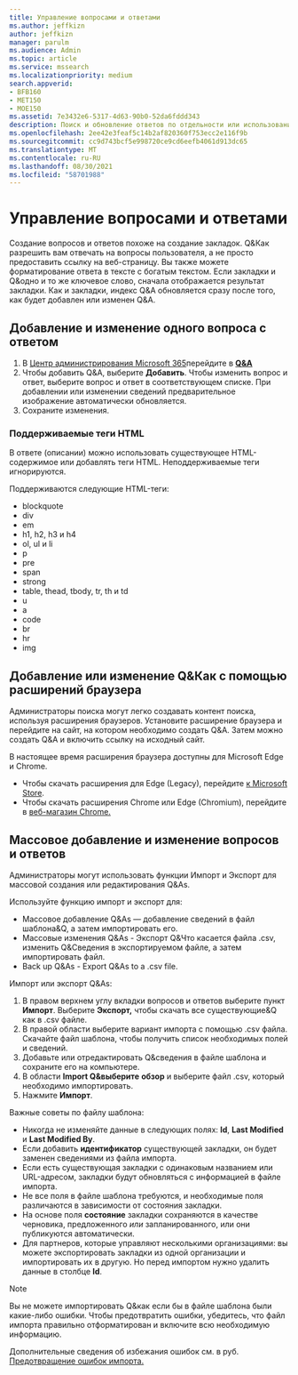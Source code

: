 ```yaml
---
title: Управление вопросами и ответами
ms.author: jeffkizn
author: jeffkizn
manager: parulm
ms.audience: Admin
ms.topic: article
ms.service: mssearch
ms.localizationpriority: medium
search.appverid:
- BFB160
- MET150
- MOE150
ms.assetid: 7e3432e6-5317-4d63-90b0-52da6fddd343
description: Поиск и обновление ответов по отдельности или использование доступных Поиск (Майкрософт) для редактирования Q&Как и все сразу.
ms.openlocfilehash: 2ee42e3feaf5c14b2af820360f753ecc2e116f9b
ms.sourcegitcommit: cc9d743bcf5e998720ce9cd6eefb4061d913dc65
ms.translationtype: MT
ms.contentlocale: ru-RU
ms.lasthandoff: 08/30/2021
ms.locfileid: "58701988"
---
```

# <a name="manage-qas"></a>Управление вопросами и ответами

Создание вопросов и ответов похоже на создание закладок. Q&Как разрешить вам отвечать на вопросы пользователя, а не просто предоставить ссылку на веб-страницу. Вы также можете форматирование ответа в тексте с богатым текстом. Если закладки и Q&одно и то же ключевое слово, сначала отображается результат закладки. Как и закладки, индекс Q&A обновляется сразу после того, как будет добавлен или изменен Q&A.

## <a name="add-or-edit-a-single-qa"></a>Добавление и изменение одного вопроса с ответом

1. В [Центр администрирования Microsoft 365](https://admin.microsoft.com)перейдите в [**Q&A**](https://admin.microsoft.com/Adminportal/Home#/MicrosoftSearch/qnas)
1. Чтобы добавить Q&A, выберите **Добавить**.
Чтобы изменить вопрос и ответ, выберите вопрос и ответ в соответствующем списке. При добавлении или изменении сведений предварительное изображение автоматически обновляется.
1. Сохраните изменения.

### <a name="supported-html-tags"></a>Поддерживаемые теги HTML

В ответе (описании) можно использовать существующее HTML-содержимое или добавлять теги HTML. Неподдерживаемые теги игнорируются.

Поддерживаются следующие HTML-теги:

- blockquote
- div
- em
- h1, h2, h3 и h4
- ol, ul и li
- p
- pre
- span
- strong
- table, thead, tbody, tr, th и td
- u
- a
- code
- br
- hr
- img

## <a name="add-or-edit-qas-using-browser-extensions"></a>Добавление или изменение Q&Как с помощью расширений браузера

Администраторы поиска могут легко создавать контент поиска, используя расширения браузеров. Установите расширение браузера и перейдите на сайт, на котором необходимо создать Q&A. Затем можно создать Q&A и включить ссылку на исходный сайт.

В настоящее время расширения браузера доступны для Microsoft Edge и Chrome.

- Чтобы скачать расширения для Edge (Legacy), перейдите [к Microsoft Store](https://www.microsoft.com/p/microsoft-search-content-creator/9nrqdbcbwq55?activetab=pivot:overviewtab).
- Чтобы скачать расширения Chrome или Edge (Chromium), перейдите в [веб-магазин Chrome.](https://chrome.google.com/webstore/detail/microsoft-search-content/nocnablpaoeecfmfnjoheefkogmleipm)

## <a name="bulk-add-or-edit-qas"></a>Массовое добавление и изменение вопросов и ответов

Администраторы могут использовать функции Импорт и Экспорт для массовой создания или редактирования Q&As.

Используйте функцию импорт и экспорт для:

- Массовое добавление Q&As — добавление сведений в файл шаблона&Q, а затем импортировать его.
- Массовые изменения Q&As - Экспорт Q&Что касается файла .csv, изменить Q&Сведения в экспортируемом файле, а затем импортировать файл.
- Back up Q&As - Export Q&As to a .csv file.

Импорт или экспорт Q&As:

1. В правом верхнем углу вкладки вопросов и ответов выберите пункт **Импорт**.
Выберите **Экспорт,** чтобы скачать все существующие&Q как в .csv файле.
1. В правой области выберите вариант импорта с помощью .csv файла. Скачайте файл шаблона, чтобы получить список необходимых полей и сведений.
1. Добавьте или отредактировать Q&сведения в файле шаблона и сохраните его на компьютере.
1. В области **Import Q&выберите** **обзор** и выберите файл .csv, который необходимо импортировать.
1. Нажмите **Импорт**.

Важные советы по файлу шаблона:

- Никогда не изменяйте данные в следующих полях: **Id**, **Last Modified** и **Last Modified By**.
- Если добавить **идентификатор** существующей закладки, он будет заменен сведениями из файла импорта.
- Если есть существующая закладки с одинаковым названием или URL-адресом, закладки будут обновляться с информацией в файле импорта.
- Не все поля в файле шаблона требуются, и необходимые поля различаются в зависимости от состояния закладки.
- На основе поля **состояние** закладки сохраняются в качестве черновика, предложенного *или* запланированного, или они публикуются автоматически.
- Для партнеров, которые управляют несколькими организациями: вы можете экспортировать закладки из одной организации и импортировать их в другую. Но перед импортом нужно удалить данные в столбце **Id**.

> [!NOTE]
> Вы не можете импортировать Q&как если бы в файле шаблона были какие-либо ошибки. Чтобы предотвратить ошибки, убедитесь, что файл импорта правильно отформатирован и включите всю необходимую информацию.

Дополнительные сведения об избежания ошибок см. в руб. [Предотвращение ошибок импорта.](manage-bookmarks.md#prevent-import-errors)
